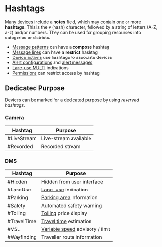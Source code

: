 # Hashtags

Many devices include a **notes** field, which may contain one or more
**hashtags**.  This is the `#` (hash) character, followed by a string of
letters (A-Z, a-z) and/or numbers.  They can be used for grouping resources
into categories or districts.

- [Message patterns] can have a **compose** hashtag
- [Message lines] can have a **restrict** hashtag
- [Device actions] use hashtags to associate devices
- [Alert configurations] and [alert messages]
- [Lane-use MULTI] indications
- [Permissions] can restrict access by hashtag

## Dedicated Purpose

Devices can be marked for a dedicated purpose by using _reserved hashtags_.

### Camera

Hashtag     | Purpose
------------|----------------------
#LiveStream | Live-stream available
#Recorded   | Recorded stream

### DMS

Hashtag     | Purpose
------------|---------------------------
#Hidden     | Hidden from user interface
#LaneUse    | [Lane-use] indication
#Parking    | [Parking area] information
#Safety     | Automated safety warning
#Tolling    | [Tolling] price display
#TravelTime | [Travel time] estimation
#VSL        | [Variable speed] advisory / limit
#Wayfinding | Traveller route information


[alert configurations]: alerts.html#dms-hashtags
[alert messages]: alerts.html#alert-messages
[device actions]: action_plans.html#device-actions
[lane-use]: lcs.html
[lane-use MULTI]: lcs.html#lane-use-multi
[message lines]: message_patterns.html#message-lines
[message patterns]: message_patterns.html
[parking area]: parking_areas.html
[permissions]: permissions.html
[tolling]: tolling.html
[travel time]: travel_time.html
[variable speed]: vsa.html
